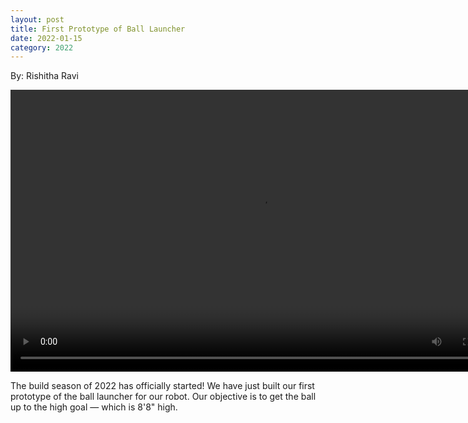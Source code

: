 ```yaml
---
layout: post
title: First Prototype of Ball Launcher
date: 2022-01-15
category: 2022
---
```

By: Rishitha Ravi

<video id="video-2223-1" width="802" height="451" preload="metadata" controls="controls" name="Launcher Prototype"><source type="video/quicktime" src="https://drive.google.com/file/d/1-1deB3Nat_D0ngtkKuNQrZRK532i1HNu/view?usp=sharing" /></video>

The build season of 2022 has officially started! We have just built our first prototype of the ball launcher for our robot. Our objective is to get the ball up to the high goal — which is 8'8" high.
